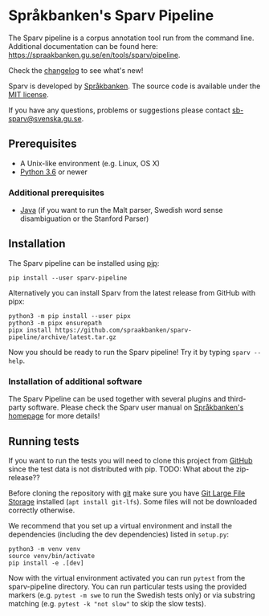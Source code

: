 # Språkbanken's Sparv Pipeline

The Sparv pipeline is a corpus annotation tool run from the command line. Additional documentation can be found here:
https://spraakbanken.gu.se/en/tools/sparv/pipeline.

Check the [changelog](docs/changelog.md) to see what's new!

Sparv is developed by [Språkbanken](https://spraakbanken.gu.se/). The source code is available under the [MIT
license](https://opensource.org/licenses/MIT).

If you have any questions, problems or suggestions please contact <sb-sparv@svenska.gu.se>.

## Prerequisites

* A Unix-like environment (e.g. Linux, OS X)
* [Python 3.6](http://python.org/) or newer

### Additional prerequisites

* [Java](http://www.oracle.com/technetwork/java/javase/downloads/jdk8-downloads-2133151.html) (if you want to run the
  Malt parser, Swedish word sense disambiguation or the Stanford Parser)

## Installation

The Sparv pipeline can be installed using [pip](https://pip.pypa.io/en/stable/installing):

```
pip install --user sparv-pipeline
```

Alternatively you can install Sparv from the latest release from GitHub with pipx:

```
python3 -m pip install --user pipx
python3 -m pipx ensurepath
pipx install https://github.com/spraakbanken/sparv-pipeline/archive/latest.tar.gz
```

Now you should be ready to run the Sparv pipeline! Try it by typing `sparv --help`.

### Installation of additional software

The Sparv Pipeline can be used together with several plugins and third-party software. Please check the Sparv user
manual on [Språkbanken's homepage](https://spraakbanken.gu.se/en/tools/sparv/pipeline/installation) for more details!


## Running tests

If you want to run the tests you will need to clone this project from
[GitHub](https://github.com/spraakbanken/sparv-pipeline) since the test data is not distributed with pip. TODO: What
about the zip-release??

Before cloning the repository with [git](https://git-scm.com/downloads) make sure you have [Git Large File
Storage](https://git-lfs.github.com/) installed (`apt install git-lfs`). Some files will not be downloaded correctly
otherwise.

We recommend that you set up a virtual environment and install the dependencies (including the dev dependencies) listed
in `setup.py`:

```
python3 -m venv venv
source venv/bin/activate
pip install -e .[dev]
```

Now with the virtual environment activated you can run `pytest` from the sparv-pipeline directory. You can run
particular tests using the provided markers (e.g. `pytest -m swe` to run the Swedish tests only) or via substring
matching (e.g. `pytest -k "not slow"` to skip the slow tests).
